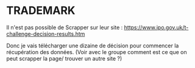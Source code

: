 # TRADEMARK


Il n'est pas possible de Scrapper sur leur site : https://www.ipo.gov.uk/t-challenge-decision-results.htm

Donc je vais télécharger une dizaine de décision pour commencer la récupération des données. (Voir avec le groupe comment est ce que on peut scrapper la page/ trouver un autre site ?)

